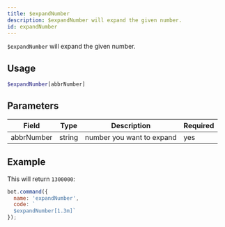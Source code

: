 ```yaml
---
title: $expandNumber 
description: $expandNumber will expand the given number.
id: expandNumber
---
```


`$expandNumber` will expand the given number.

## Usage

```php
$expandNumber[abbrNumber]
```

## Parameters 


| Field      | Type    | Description                                        | Required |
|------------|---------|----------------------------------------------------|----------|
| abbrNumber | string  | number you want to expand                          | yes      |


## Example

This will return `1300000`:

```javascript
bot.command({
  name: 'expandNumber',
  code: `
  $expandNumber[1.3m]`
});
```
